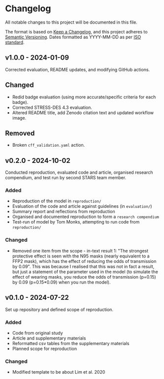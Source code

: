 # Changelog

All notable changes to this project will be documented in this file.

The format is based on [Keep a Changelog](https://keepachangelog.com/en/1.1.0/),
and this project adheres to [Semantic Versioning](https://semver.org/spec/v2.0.0.html). Dates formatted as YYYY-MM-DD as per [ISO standard](https://www.iso.org/iso-8601-date-and-time-format.html).

## v1.0.0 - 2024-01-09

Corrected evaluation, README updates, and modifying GitHub actions.

## Changed

* Redid badge evaluation (using more accurate/specific criteria for each badge).
* Corrected STRESS-DES 4.3 evaluation.
* Altered README title, add Zenodo citation text and updated workflow image.

## Removed

* Broken `cff_validation.yaml` action.

## v0.2.0 - 2024-10-02

Conducted reproduction, evaluated code and article, organised research compendium, and test run by second STARS team member.

### Added

* Reproduction of the model in `reproduction/`
* Evaluation of the code and article against guidelines (in `evaluation/`)
* Summary report and reflections from reproduction
* Organised and documented reproduction to form a `research compendium`
* Test-run of model by Tom Monks, attempting to run code from `reproduction/`

### Changed

* Removed one item from the scope - in-text result 1: "The strongest protective effect is seen with the N95 masks (nearly equivalent to a FFP2 mask), which has the effect of reducing the odds of transmission by 0.09". This was because I realised that this was not in fact a result, but just a statement of the parameter used in the model (to simulate the effect of wearing masks, you reduce the odds of transmission (p=0.15) by 0.09 (p=0.15*0.09) when you run the model).

## v0.1.0 - 2024-07-22

Set up repository and defined scope of reproduction.

### Added

* Code from original study
* Article and supplementary materials
* Reformatted csv tables from the supplementary materials
* Planned scope for reproduction

### Changed

* Modified template to be about Lim et al. 2020